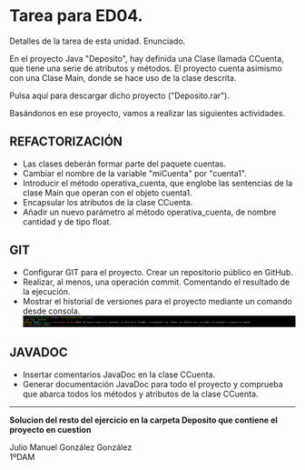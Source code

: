 # Tarea para ED04.

Detalles de la tarea de esta unidad. Enunciado.

En el proyecto Java "Deposito", hay definida una Clase llamada CCuenta, que tiene una serie de atributos y métodos. El proyecto cuenta asimismo con una Clase Main, donde se hace uso de la clase descrita.

Pulsa aquí para descargar dicho proyecto ("Deposito.rar").

Basándonos en ese proyecto, vamos a realizar las siguientes actividades.

## REFACTORIZACIÓN

-    Las clases deberán formar parte del paquete cuentas.
-    Cambiar el nombre de la variable "miCuenta" por "cuenta1".
-    Introducir el método operativa_cuenta, que englobe las sentencias de la clase Main que operan con el objeto cuenta1.
-    Encapsular los atributos de la clase CCuenta.
-    Añadir un nuevo parámetro al método operativa_cuenta, de nombre cantidad y de tipo float.

## GIT

-    Configurar GIT para el proyecto. Crear un repositorio público en GitHub.
-    Realizar, al menos, una operación commit. Comentando el resultado de la ejecución.
-    Mostrar el historial de versiones para el proyecto mediante un comando desde consola.
    ![Image](<https://github.com/JulioGlezGlez/DepositoETS/blob/main/IMG/Log.png>)

## JAVADOC

-    Insertar comentarios JavaDoc en la clase CCuenta.
-    Generar documentación JavaDoc para todo el proyecto y comprueba que abarca todos los métodos y atributos de la clase CCuenta.
***
<b>Solucion del resto del ejercicio en la carpeta Deposito que contiene el proyecto en cuestion</b>

Julio Manuel González González      
1ºDAM

